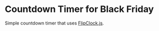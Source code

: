 # Countdown Timer for Black Friday

Simple countdown timer that uses [FlipClock.js](https://flipclockjs.com).